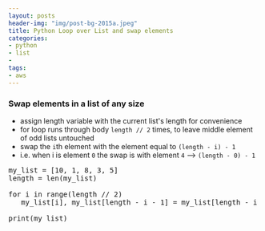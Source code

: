 ```yaml
---
layout: posts
header-img: "img/post-bg-2015a.jpeg"
title: Python Loop over List and swap elements
categories:
- python
- list
- 
tags:
- aws
---
```

### Swap elements in a list of any size
 * assign length variable with the current list's length for convenience
 * for loop runs through body `length // 2` times, to leave middle element of odd lists untouched 
 * swap the `i`th element with the element equal to `(length - i) - 1`
 * i.e. when i is element `0` the swap is with element `4` --> `(length - 0) - 1`
<pre>
my_list = [10, 1, 8, 3, 5]
length = len(my_list)

for i in range(length // 2)
   my_list[i], my_list[length - i - 1] = my_list[length - i - 1], my_list[i]
   
print(my_list)
</pre>
